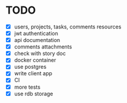 # TODO

- [x] users, projects, tasks, comments resources
- [x] jwt authentication
- [x] api documentation
- [x] comments attachments
- [x] check with story doc
- [x] docker container
- [x] use postgres
- [x] write client app
- [x] CI
- [x] more tests
- [x] use rdb storage
